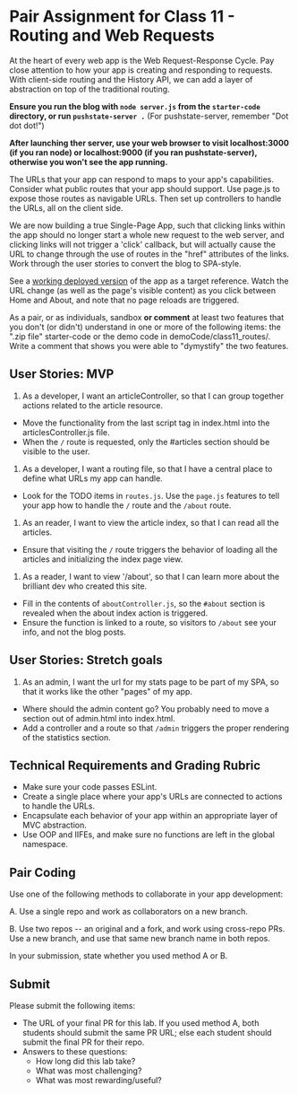 # Pair Assignment for Class 11 - Routing and Web Requests

At the heart of every web app is the Web Request-Response Cycle. Pay close attention to how your app is creating and responding to requests. With client-side routing and the History API, we can add a layer of abstraction on top of the traditional routing.

**Ensure you run the blog with `node server.js` from the `starter-code` directory, or run `pushstate-server .`** (For pushstate-server, remember "Dot dot dot!")

**After launching ther server, use your web browser to visit localhost:3000 (if you ran node) or localhost:9000 (if you ran pushstate-server), otherwise you won't see the app running.**

The URLs that your app can respond to maps to your app's capabilities. Consider what public routes that your app should support. Use page.js to expose those routes as navigable URLs. Then set up controllers to handle the URLs, all on the client side.

We are now building a true Single-Page App, such that clicking links within the app should no longer start a whole new request to the web server, and clicking links will not trigger a 'click' callback, but will actually cause the URL to change through the use of routes in the "href" attributes of the links. Work through the user stories to convert the blog to SPA-style.

See a [working deployed version](https://cf-mvc-blog--class11.aerobatic.io/) of the app as a target reference.  Watch the URL change (as well as the page's visible content) as you click between Home and About, and note that no page reloads are triggered.

As a pair, or as individuals, sandbox **or comment** at least two features that you don't (or didn't) understand in one or more of the following items: the ".zip file" starter-code or the demo code in demoCode/class11_routes/. Write a comment that shows you were able to "dymystify" the two features.

## User Stories: MVP
 1. As a developer, I want an articleController, so that I can group together actions related to the article resource.
  - Move the functionality from the last script tag in index.html into the articlesController.js file.
  - When the `/` route is requested, only the #articles section should be visible to the user.
 1. As a developer, I want a routing file, so that I have a central place to define what URLs my app can handle.
  - Look for the TODO items in `routes.js`. Use the `page.js` features to tell your app how to handle the `/` route and the `/about` route.
 1. As an reader, I want to view the article index, so that I can read all the articles.
  - Ensure that visiting the `/` route triggers the behavior of loading all the articles and initializing the index page view.
 1. As a reader, I want to view '/about', so that I can learn more about the brilliant dev who created this site.
  - Fill in the contents of `aboutController.js`, so the `#about` section is revealed when the about index action is triggered.
  - Ensure the function is linked to a route, so visitors to `/about` see your info, and not the blog posts.

## User Stories: Stretch goals
 1. As an admin, I want the url for my stats page to be part of my SPA, so that it works like the other "pages" of my app.
  - Where should the admin content go? You probably need to move a section out of admin.html into index.html.
  - Add a controller and a route so that `/admin` triggers the proper rendering of the statistics section.

## Technical Requirements and Grading Rubric
 - Make sure your code passes ESLint.
 - Create a single place where your app's URLs are connected to actions to handle the URLs.
 - Encapsulate each behavior of your app within an appropriate layer of MVC abstraction.
 - Use OOP and IIFEs, and make sure no functions are left in the global namespace.

## Pair Coding
Use one of the following methods to collaborate in your app development:

A. Use a single repo and work as collaborators on a new branch.

B. Use two repos -- an original and a fork, and work using cross-repo PRs. Use a new branch, and use that same new branch name in both repos.

In your submission, state whether you used method A or B.

## Submit
Please submit the following items:

- The URL of your final PR for this lab. If you used method A, both students should submit the same PR URL; else each student should submit the final PR for their repo.
- Answers to these questions:
  - How long did this lab take?
  - What was most challenging?
  - What was most rewarding/useful?
